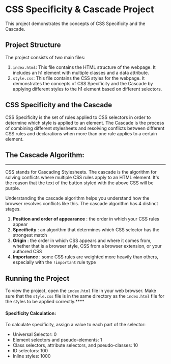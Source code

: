 # CSS Specificity & Cascade Project

This project demonstrates the concepts of CSS Specificity and the Cascade.

## Project Structure

The project consists of two main files:

1. `index.html`: This file contains the HTML structure of the webpage. It includes an h1 element with multiple classes and a data attribute.
2. `style.css`: This file contains the CSS styles for the webpage. It demonstrates the concepts of CSS Specificity and the Cascade by applying different styles to the h1 element based on different selectors.

## CSS Specificity and the Cascade

CSS Specificity is the set of rules applied to CSS selectors in order to determine which style is applied to an element. The Cascade is the process of combining different stylesheets and resolving conflicts between different CSS rules and declarations when more than one rule applies to a certain element.


## The Cascade Algorithm:

---



CSS stands for Cascading Stylesheets. The cascade is the algorithm for solving conflicts where multiple CSS rules apply to an HTML element. It's the reason that the text of the button styled with the above CSS will be purple.

Understanding the cascade algorithm helps you understand how the browser resolves conflicts like this. The cascade algorithm has 4 distinct stages.

1. **Position and order of appearance** : the order in which your CSS rules appear
2. **Specificity** : an algorithm that determines which CSS selector has the strongest match
3. **Origin** : the order in which CSS appears and where it comes from, whether that is a browser style, CSS from a browser extension, or your authored CSS
4. **Importance** : some CSS rules are weighted more heavily than others, especially with the `!important` rule type

## Running the Project

To view the project, open the `index.html` file in your web browser. Make sure that the `style.css` file is in the same directory as the `index.html` file for the styles to be applied correctly.****


#### Specificity Calculation:

To calculate specificity, assign a value to each part of the selector:

* Universal Selector: 0
* Element selectors and pseudo-elements: 1
* Class selectors, attribute selectors, and pseudo-classes: 10
* ID selectors: 100
* Inline styles: 1000
